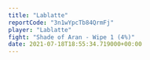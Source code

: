 ```yaml
---
title: "Lablatte"
reportCode: "3n1wYpcTb84QrmFj"
player: "Lablatte"
fight: "Shade of Aran - Wipe 1 (4%)"
date: 2021-07-18T18:55:34.719000+00:00
---
```

